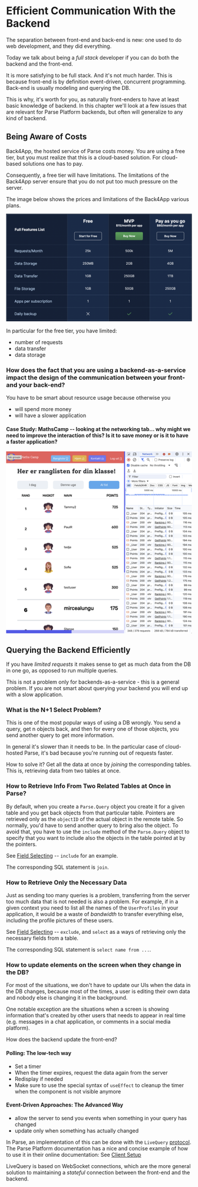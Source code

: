 
# Efficient Communication With the Backend

The separation between front-end and back-end is new: one used to do web development, and they did everything. 

Today we talk about being a *full stack* developer if you can do both the backend and the front-end. 

It is more satisfying to be full stack. And it's not much harder. This is because front-end is by definition event-driven, concurrent programming. Back-end is usually modeling and querying the DB. 

This is why, it's worth for you, as naturally front-enders to have at least basic knowledge of backend. In this chapter we'll look at a few issues that are relevant for Parse Platform backends, but often will generalize to any kind of backend.



## Being Aware of Costs

Back4App, the hosted service of Parse costs money. You are using a free tier, but you must realize that this is a cloud-based solution. For cloud-based solutions one has to pay. 

Consequently, a free tier will have limitations. The limitations of the Back4App server ensure that you do not put too much pressure on the server. 

The image below shows the prices and limitations of the Back4App various plans. 

![](images/parse-server-plans.png)

In particular for the free tier, you have limited:
- number of requests
- data transfer
- data storage

### How does the fact that you are using a backend-as-a-service impact the design of the communication between your front- and your back-end? 

You have to be smart about resource usage because otherwise you 
- will spend more money
- will have a slower application

#### Case Study: MathsCamp -- looking at the networking tab... why might we need to improve the interaction of this? Is it to save money or is it to have a faster application? 

![](images/maths-camp-lots-of-requests.png)

## Querying the Backend Efficiently

If you have *limited requests* it makes sense to get as much data from the DB in one go, as opposed to run multiple queries. 

This is not a problem only for backends-as-a-service - this is a general problem. If you are not smart about querying your backend you will end up with a slow application. 

### What is the N+1 Select Problem? 

This is one of the most popular ways of using a DB wrongly. 
You send a query, get n objects back, and then for every one of those objects, you send another query to get more information. 

In general it's slower than it needs to be. 
In the particular case of cloud-hosted Parse, it's bad because you're running out of requests faster.

How to solve it? Get all the data at once by *joining* the corresponding tables. This is, retrieving data from two tables at once. 

### How to Retrieve Info From Two Related Tables at Once in Parse?

By default, when you create a `Parse.Query` object you create it for a given table and you get back objects from that particular table. Pointers are retrieved only as the `objectID` of the actual object in the remote table. So normally, you'd have to send another query to bring also the object. To avoid that, you have to use the `include` method of the `Parse.Query` object to specify that you want to include also the objects in the table pointed at by the pointers. 

See [Field Selecting](https://www.back4app.com/docs/react/data-objects/react-query-cookbook#88HKH) -- `include` for an example. 

The corresponding SQL statement is `join`.

### How to Retrieve Only the Necessary Data

Just as sending too many queries is a problem, transferring from the server too much data that is not needed is also a problem. For example, if in a given context you need to list all the names of the `UserProfiles` in your application, it would be a waste of *bandwidth* to transfer everything else, including the profile pictures of these users. 

See [Field Selecting](https://www.back4app.com/docs/react/data-objects/react-query-cookbook#88HKH) -- `exclude`, and `select` as a ways of retrieving only the necessary fields from a table. 

The corresponding SQL statement is `select name from ...`. 

### How to update elements on the screen when they change in the DB? 

For most of the situations, we don't have to update our UIs when the data in the DB changes, because most of the times, a user is editing their own data and nobody else is changing it in the background. 

One notable exception are the situations when a screen is showing information that's created by other users that needs to appear in real time (e.g. messages in a chat application, or comments in a social media platform). 

How does the backend update the front-end? 
#### Polling: The low-tech way
- Set a timer
- When the timer expires, request the data again from the server
- Redisplay if needed
- Make sure to use the special syntax of `useEffect` to cleanup the timer when the component is not visible anymore

#### Event-Driven Approaches: The Advanced Way
- allow the server to send you events when something in your query has changed
- update only when something has actually changed

In Parse, an implementation of this can be done with the `LiveQuery` [protocol](https://github.com/parse-community/parse-server/wiki/Parse-LiveQuery-Protocol-Specification). The Parse Platform documentation has a nice and concise example of how to use it in their online documentation: See [Client Setup](https://docs.parseplatform.org/parse-server/guide/#client-setup) 

LiveQuery is based on WebSocket connections, which are the more general solution to maintaining a *stateful* connection between the front-end and the backend.  



